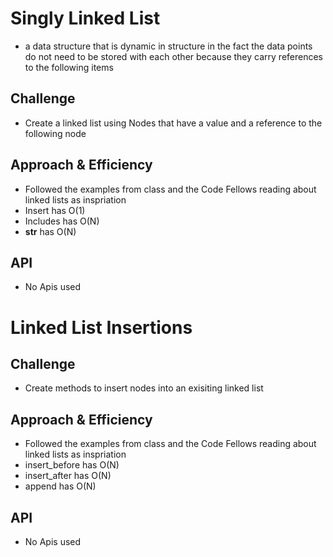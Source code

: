 # Singly Linked List
- a data structure that is dynamic in structure in the fact the data points do not need to be stored with each other because they carry references to the following items

## Challenge
- Create a linked list using Nodes that have a value and a reference to the following node

## Approach & Efficiency
- Followed the examples from class and the Code Fellows reading about linked lists as inspriation
- Insert has O(1)
- Includes has O(N)
- __str__ has O(N)

## API
- No Apis used


# Linked List Insertions

## Challenge
- Create methods to insert nodes into an exisiting linked list

## Approach & Efficiency
- Followed the examples from class and the Code Fellows reading about linked lists as inspriation
- insert_before has O(N)
- insert_after has O(N)
- append has O(N)

## API
- No Apis used

